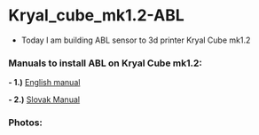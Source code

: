 # Kryal_cube_mk1.2-ABL

+ Today I am building ABL sensor to 3d printer Kryal Cube mk1.2

### Manuals to install ABL on Kryal Cube mk1.2:
 
**- 1.)** [English manual](https://github.com/BlackRiverCoder/Kryal_cube_mk1.2-ABL/blob/main/Manuals/English%20manual.txt)

**- 2.)** [Slovak Manual](https://github.com/BlackRiverCoder/Kryal_cube_mk1.2-ABL/blob/main/Manuals/Slovak%20manual.txt)


### Photos:
   



